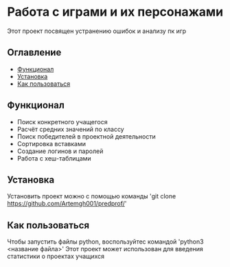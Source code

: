 # Работа с играми и их персонажами 
Этот проект посвящен устранению ошибок и анализу пк игр

## Оглавление
- [Функционал](#Функционал)
- [Установка](#Установка)
- [Как пользоваться](#как-пользоваться)

## Функционал
- Поиск конкретного учащегося
- Расчёт средних значений по классу
- Поиск победителей в проектной деятельности
- Сортировка вставками
- Создание логинов и паролей
- Работа с хеш-таблицами
## Установка
Установить проект можно с помощью команды
'git clone https://github.com/Artemgh001/predprof/'
## Как пользоваться 
Чтобы запустить файлы python, воспользуйтес командой
'python3 <название файла>'
Этот проект может использован для введения статистики о проектах учащихся
